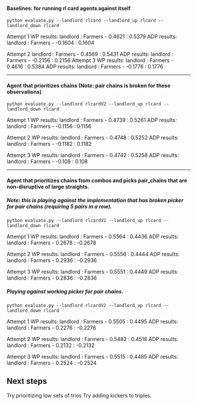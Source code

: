 #### Baselines: for running rl card agents against itself
```python evaluate.py --landlord rlcard --landlord_up rlcard --landlord_down rlcard```

Attempt 1
WP results:
landlord : Farmers - 0.4621 : 0.5379
ADP results:
landlord : Farmers - -0.1604 : 0.1604

Attempt 2
landlord : Farmers - 0.4569 : 0.5431
ADP results:
landlord : Farmers - -0.2156 : 0.2156
Attempt 3
WP results:
landlord : Farmers - 0.4616 : 0.5384
ADP results:
landlord : Farmers - -0.1776 : 0.1776

---

#### Agent that prioritizes chains (Note: pair chains is broken for these observations)
```python evaluate.py --landlord rlcardV2 --landlord_up rlcard --landlord_down rlcard```

Attempt 1
WP results:
landlord : Farmers - 0.4739 : 0.5261
ADP results:
landlord : Farmers - -0.1156 : 0.1156

Attempt 2
WP results:
landlord : Farmers - 0.4748 : 0.5252
ADP results:
landlord : Farmers - -0.1182 : 0.1182


Attempt 3
WP results:
landlord : Farmers - 0.4742 : 0.5258
ADP results:
landlord : Farmers - -0.108 : 0.108

---

#### Agent that prioritizes chains from combos and picks pair_chains that are non-disruptive of large straights.
##### Note: this is playing against the implementation that has broken picker for pair chains (requiring 5 pairs in a row).

```python evaluate.py --landlord rlcardV2 --landlord_up rlcard --landlord_down rlcard```

Attempt 1
WP results:
landlord : Farmers - 0.5564 : 0.4436
ADP results:
landlord : Farmers - 0.2678 : -0.2678

Attempt 2
WP results:
landlord : Farmers - 0.5556 : 0.4444
ADP results:
landlord : Farmers - 0.2936 : -0.2936

Attempt 3
WP results:
landlord : Farmers - 0.5551 : 0.4449
ADP results:
landlord : Farmers - 0.2836 : -0.2836

##### Playing against working picker for pair chains.

```python evaluate.py --landlord rlcardV2 --landlord_up rlcard --landlord_down rlcard```

Attempt 1
WP results:
landlord : Farmers - 0.5505 : 0.4495
ADP results:
landlord : Farmers - 0.2276 : -0.2276

Attempt 2
WP results:
landlord : Farmers - 0.5482 : 0.4518
ADP results:
landlord : Farmers - 0.2132 : -0.2132

Attempt 3
WP results:
landlord : Farmers - 0.5515 : 0.4485
ADP results:
landlord : Farmers - 0.2524 : -0.2524


## Next steps
Try prioritizing low sets of trios
Try adding kickers to triples.